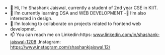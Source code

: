 - 👋 Hi, I’m Shashank Jaiswal, currently a student of 2nd year CSE in KIIT.
- 🌱 I’m currently learning DSA and WEB DEVELOPMENT
-👀 I’m also interested in design.
- 💞️ I’m looking to collaborate on projects related to frontend web developmet.
- 📫 You can reach me on Linkedin:https: www.linkedin.com/in/shashank-jaiswal-1208 ,Instagram: https://www.instagram.com/shashankjaiswal.12/ 

<!---
ShashankJais128/ShashankJais128 is a ✨ special ✨ repository because its `README.md` (this file) appears on your GitHub profile.
You can click the Preview link to take a look at your changes.
--->
